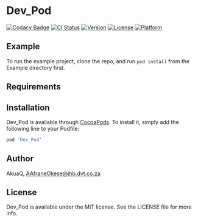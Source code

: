 # Dev_Pod

[![Codacy Badge](https://api.codacy.com/project/badge/Grade/fd98aad9ad6246458c81b2d912eaf19f)](https://app.codacy.com/manual/AkuaQ/Dev_Pod?utm_source=github.com&utm_medium=referral&utm_content=AkuaQ/Dev_Pod&utm_campaign=Badge_Grade_Dashboard)
[![CI Status](https://img.shields.io/travis/AkuaQ/Dev_Pod.svg?style=flat)](https://travis-ci.org/AkuaQ/Dev_Pod)
[![Version](https://img.shields.io/cocoapods/v/Dev_Pod.svg?style=flat)](https://cocoapods.org/pods/Dev_Pod)
[![License](https://img.shields.io/cocoapods/l/Dev_Pod.svg?style=flat)](https://cocoapods.org/pods/Dev_Pod)
[![Platform](https://img.shields.io/cocoapods/p/Dev_Pod.svg?style=flat)](https://cocoapods.org/pods/Dev_Pod)

## Example

To run the example project, clone the repo, and run `pod install` from the Example directory first.

## Requirements

## Installation

Dev_Pod is available through [CocoaPods](https://cocoapods.org). To install
it, simply add the following line to your Podfile:

```ruby
pod 'Dev_Pod'
```

## Author

AkuaQ, AAfraneOkese@jhb.dvt.co.za

## License

Dev_Pod is available under the MIT license. See the LICENSE file for more info.
